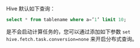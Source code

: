Hive 默认如下查询：

``` sql
select * from tablename where a=’1’ limit 10;
```

是不会启动计算任务的，您可以通过添加如下参数 `set hive.fetch.task.conversion=none` 来开启分布式查询。
